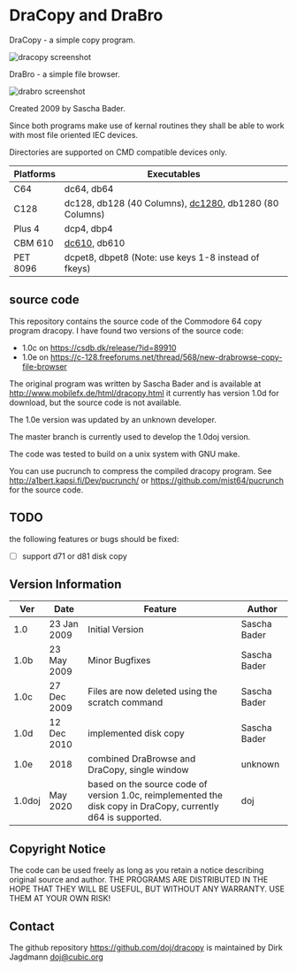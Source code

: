 DraCopy and DraBro
===================

DraCopy - a simple copy program.

![dracopy screenshot](https://raw.githubusercontent.com/doj/dracopy/master/images/dc64.png)

DraBro  - a simple file browser.

![drabro screenshot](https://raw.githubusercontent.com/doj/dracopy/master/images/db64.png)

Created 2009 by Sascha Bader.

Since both programs make use of kernal routines they shall
be able to work with most file oriented IEC devices.

Directories are supported on CMD compatible devices only.

| Platforms | Executables |
| --------- | ----------- |
| C64       | dc64, db64
| C128      | dc128, db128 (40 Columns), [dc1280](https://raw.githubusercontent.com/doj/dracopy/master/images/dc1280.gif), db1280 (80 Columns)
| Plus 4    | dcp4, dbp4
| CBM 610   | [dc610](https://raw.githubusercontent.com/doj/dracopy/master/images/dc610.gif), db610
| PET 8096  | dcpet8, dbpet8  (Note: use keys 1-8 instead of fkeys)

source code
------------
This repository contains the source code of the Commodore 64 copy program dracopy.
I have found two versions of the source code:
- 1.0c on https://csdb.dk/release/?id=89910
- 1.0e on https://c-128.freeforums.net/thread/568/new-drabrowse-copy-file-browser

The original program was written by Sascha Bader and is available at
http://www.mobilefx.de/html/dracopy.html
it currently has version 1.0d for download, but the source code is not available.

The 1.0e version was updated by an unknown developer.

The master branch is currently used to develop the 1.0doj version.

The code was tested to build on a unix system with GNU make.

You can use pucrunch to compress the compiled dracopy program.
See http://a1bert.kapsi.fi/Dev/pucrunch/ or https://github.com/mist64/pucrunch
for the source code.

TODO
-----
the following features or bugs should be fixed:
- [ ] support d71 or d81 disk copy

Version Information
--------------------

| Ver  | Date        | Feature | Author |
| ---- | ------------| --------| ------ |
| 1.0  | 23 Jan 2009 | Initial Version | Sascha Bader
| 1.0b | 23 May 2009 | Minor Bugfixes | Sascha Bader
| 1.0c | 27 Dec 2009 | Files are now deleted using the scratch command | Sascha Bader
| 1.0d | 12 Dec 2010 | implemented disk copy | Sascha Bader
| 1.0e | 2018        | combined DraBrowse and DraCopy, single window | unknown
| 1.0doj | May 2020  | based on the source code of version 1.0c, reimplemented the disk copy in DraCopy, currently d64 is supported. | doj

Copyright Notice
-----------------
The code can be used freely as long as you retain a notice describing original source and author.
THE PROGRAMS ARE DISTRIBUTED IN THE HOPE THAT THEY WILL BE USEFUL, BUT WITHOUT ANY WARRANTY.
USE THEM AT YOUR OWN RISK!

Contact
--------
The github repository https://github.com/doj/dracopy is maintained by
Dirk Jagdmann <doj@cubic.org>
